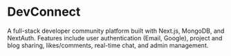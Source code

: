 # DevConnect
A full-stack developer community platform built with Next.js, MongoDB, and NextAuth. Features include user authentication (Email, Google), project and blog sharing, likes/comments, real-time chat, and admin management.
